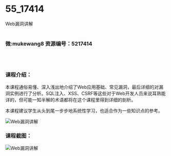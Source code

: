 # 55_17414
Web漏洞讲解
<br/></br>
<h3>微:mukewang8 资源编号：5217414</h3>
<br/></br>
<h3>课程介绍：</h3>
<p>本课程通俗易懂、深入浅出地介绍了Web应用基础、常见漏洞，最后详细的对漏洞实例进行了分析。SQL注入、XSS、CSRF等这些对于Web开发人员来说耳熟能详的，但可能一知半解的术语都将在这个课程里得到详细的剖析。</p>
<p>本课程建议学生从头到尾一步步地系统性学习，也适合作为一些知识点的参考。</p>
<p><img src="https://www.ko996.com/wp-content/uploads/img/2021/01/1-13-300x192.png" alt="Web漏洞讲解"></p>
<div class="info-desc">
<h3>课程截图：</h3>
<p><img src="https://www.ko996.com/wp-content/uploads/img/2021/01/2-17.png" alt="Web漏洞讲解"></p>


			
</div>
